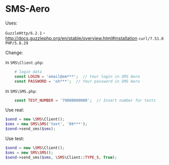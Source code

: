 # SMS-Aero

Uses:

``GuzzleHttp/6.2.1`` - http://docs.guzzlephp.org/en/stable/overview.html#installation
``curl/7.51.0`` 
``PHP/5.6.29``

Change:

in ``SMS\Client.php``:

```php
    # login data
    const LOGIN = 'email@em***';  // Your login in SMS Aero
    const PASSWORD = 'oh***';  // Your password in SMS Aero
```

in ``SMS\SMS.php``:

```php
    const TEST_NUMBER = '79000000000';  // Insert number for tests
```
 
Use real:

```php
$send = new \SMS\Client();
$sms = new SMS\SMS('text', '89***');
$send->send_sms($sms);
```
 
Use test:

```php
$send = new \SMS\Client();
$sms = new SMS\SMS();
$send->send_sms($sms, \SMS\Client::TYPE_5, True);
```